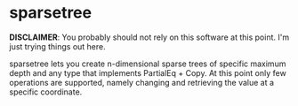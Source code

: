 # sparsetree
**DISCLAIMER**: You probably should not rely on this software at this point. I'm just trying things out here.

sparsetree lets you create n-dimensional sparse trees of specific maximum depth and any type that implements PartialEq + Copy.
At this point only few operations are supported, namely changing and retrieving the value at a specific coordinate.
